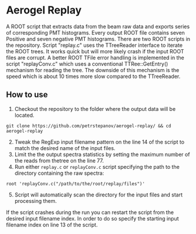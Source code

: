 # Aerogel Replay

A ROOT script that extracts data from the beam raw data and exports series of corresponding PMT histograms. Every output ROOT file contains seven Positive and seven negative PMT histograms.
There are two ROOT scripts in the repository. Script "replay.c" uses the TTreeReader interface to iterate the ROOT trees. It works quick but will more likely crash if the input ROOT files are corrupt.
A better ROOT TFile error handling is implemented in the script "replayConv.c" which uses a conventional TTRee::GetEntry() mechanism for reading the tree. The downside of this mechanism is the speed which is about 10 times more slow compared to the TTreeReader.

## How to use

1. Checkout the repository to the folder where the output data will be located.
```
git clone https://github.com/petrstepanov/aerogel-replay/ && cd aerogel-replay
```
2. Tweak the RegExp input filename pattern on the line 14 of the script to match the desired name of the input files.
3. Limit the the output spectra statistics by setting the maximum number of the reads from thetree on the line 77.
4. Run either `replay.c` or `replayConv.c` script specifying the path to the directory containing the raw spectra:

```
root 'replayConv.c("/path/to/the/root/replay/files")'
```
5. Script will automatically scan the directory for the input files and start processing them.

If the script crashes during the run you can restart the script from the desired input filename index. In order to do so specify the starting input filename index on line 13 of the script.